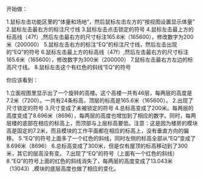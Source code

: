 开始做：

1.鼠标左击功能区里的“体量和场地”，然后鼠标左击左方的“按视图设置显示体量”
2.鼠标左击最右方的标注尺寸线
3.鼠标左击点击锁定的符号
4.鼠标左击最上方的标高线（47f）,然后左击最右方的尺寸标注165.6米（165600），修改数字为200米（200000）
5.鼠标左击右方的标注“EQ”的标注尺寸线，然后左击出现的“EQ”的符号
6.鼠标左击最上方的标高线（47f）,然后左击最右方的尺寸标注165.6米（165600），修改数字为300米（200000）
7.鼠标左击最右方左边的标高尺寸线。
8.鼠标左击这个有红色的斜线“EQ”的符号

你应该看到：

1.立面视图里显示出了一个旋转的高楼。这个高楼一共有46层，每两层的高度是7.2米（7200）。一共有24条标高，顶层的标高是165.6米（165600）。
2.出现了尺寸锁定的符号
3.尺寸变成了未被锁定的符号
4.总标高变成了200米。每两层的高度变成了8.696米（8696），每两层的高度也增加到了相应的数字。同时，每两层楼的底部在相应的标高上，而顶部与上层标高要低。注意：这是因为楼房的模块高是固定的7.2米，而且模块的工作平面都在相应的标高上，没有垂直方向的偏移。
5.“EQ”的符号上面多了一个红色的斜线，同时左侧的标高全部从“EQ”变成了8.696米（8696）
6.总标高变成了300米，但是仅有屋顶的标高移动到了300米，其它的层高没有变。
7.出现了“EQ”的符号（上面有一个红色的斜线）
8.“EQ”的符号上面的红色的斜线消失了，每两层的高度变成了13.043米（13043）,模块的底层高度也做了相应的变化。
